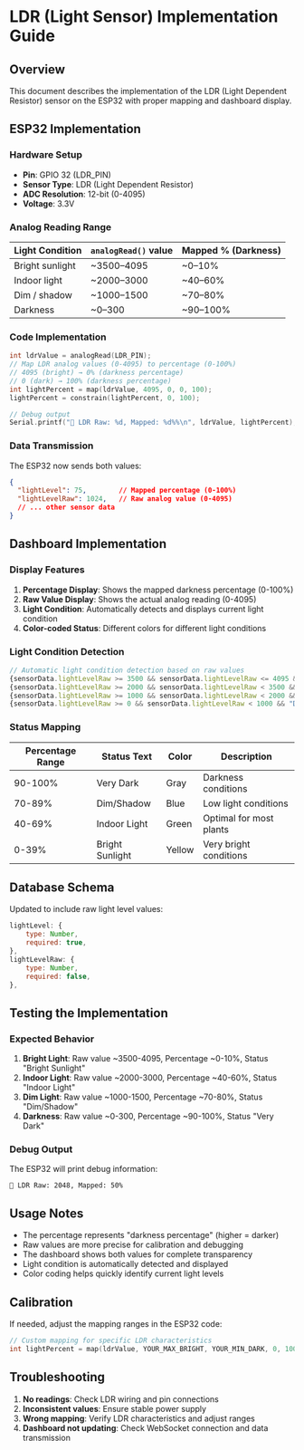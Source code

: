 # LDR (Light Sensor) Implementation Guide

## Overview
This document describes the implementation of the LDR (Light Dependent Resistor) sensor on the ESP32 with proper mapping and dashboard display.

## ESP32 Implementation

### Hardware Setup
- **Pin**: GPIO 32 (LDR_PIN)
- **Sensor Type**: LDR (Light Dependent Resistor)
- **ADC Resolution**: 12-bit (0-4095)
- **Voltage**: 3.3V

### Analog Reading Range
| Light Condition | `analogRead()` value | Mapped % (Darkness) |
|-----------------|---------------------|---------------------|
| Bright sunlight | ~3500–4095         | ~0–10%             |
| Indoor light    | ~2000–3000         | ~40–60%            |
| Dim / shadow    | ~1000–1500         | ~70–80%            |
| Darkness        | ~0–300             | ~90–100%           |

### Code Implementation
```cpp
int ldrValue = analogRead(LDR_PIN);
// Map LDR analog values (0-4095) to percentage (0-100%)
// 4095 (bright) → 0% (darkness percentage)
// 0 (dark) → 100% (darkness percentage)
int lightPercent = map(ldrValue, 4095, 0, 0, 100);
lightPercent = constrain(lightPercent, 0, 100);

// Debug output
Serial.printf("🔆 LDR Raw: %d, Mapped: %d%%\n", ldrValue, lightPercent);
```

### Data Transmission
The ESP32 now sends both values:
```json
{
  "lightLevel": 75,        // Mapped percentage (0-100%)
  "lightLevelRaw": 1024,   // Raw analog value (0-4095)
  // ... other sensor data
}
```

## Dashboard Implementation

### Display Features
1. **Percentage Display**: Shows the mapped darkness percentage (0-100%)
2. **Raw Value Display**: Shows the actual analog reading (0-4095)
3. **Light Condition**: Automatically detects and displays current light condition
4. **Color-coded Status**: Different colors for different light conditions

### Light Condition Detection
```javascript
// Automatic light condition detection based on raw values
{sensorData.lightLevelRaw >= 3500 && sensorData.lightLevelRaw <= 4095 && "Bright sunlight"}
{sensorData.lightLevelRaw >= 2000 && sensorData.lightLevelRaw < 3500 && "Indoor light"}
{sensorData.lightLevelRaw >= 1000 && sensorData.lightLevelRaw < 2000 && "Dim/Shadow"}
{sensorData.lightLevelRaw >= 0 && sensorData.lightLevelRaw < 1000 && "Darkness"}
```

### Status Mapping
| Percentage Range | Status Text | Color | Description |
|------------------|-------------|-------|-------------|
| 90-100% | Very Dark | Gray | Darkness conditions |
| 70-89% | Dim/Shadow | Blue | Low light conditions |
| 40-69% | Indoor Light | Green | Optimal for most plants |
| 0-39% | Bright Sunlight | Yellow | Very bright conditions |

## Database Schema
Updated to include raw light level values:
```javascript
lightLevel: {
    type: Number,
    required: true,
},
lightLevelRaw: {
    type: Number,
    required: false,
},
```

## Testing the Implementation

### Expected Behavior
1. **Bright Light**: Raw value ~3500-4095, Percentage ~0-10%, Status "Bright Sunlight"
2. **Indoor Light**: Raw value ~2000-3000, Percentage ~40-60%, Status "Indoor Light"
3. **Dim Light**: Raw value ~1000-1500, Percentage ~70-80%, Status "Dim/Shadow"
4. **Darkness**: Raw value ~0-300, Percentage ~90-100%, Status "Very Dark"

### Debug Output
The ESP32 will print debug information:
```
🔆 LDR Raw: 2048, Mapped: 50%
```

## Usage Notes
- The percentage represents "darkness percentage" (higher = darker)
- Raw values are more precise for calibration and debugging
- The dashboard shows both values for complete transparency
- Light condition is automatically detected and displayed
- Color coding helps quickly identify current light levels

## Calibration
If needed, adjust the mapping ranges in the ESP32 code:
```cpp
// Custom mapping for specific LDR characteristics
int lightPercent = map(ldrValue, YOUR_MAX_BRIGHT, YOUR_MIN_DARK, 0, 100);
```

## Troubleshooting
1. **No readings**: Check LDR wiring and pin connections
2. **Inconsistent values**: Ensure stable power supply
3. **Wrong mapping**: Verify LDR characteristics and adjust ranges
4. **Dashboard not updating**: Check WebSocket connection and data transmission
